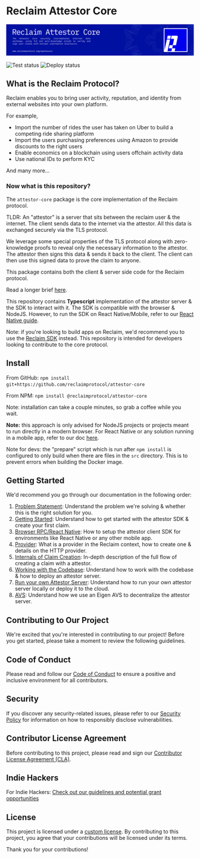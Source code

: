 # Reclaim Attestor Core

<div>
    <div>
        <img src="https://raw.githubusercontent.com/reclaimprotocol/.github/main/assets/banners/Attestor-Core.png"  />
    </div>
</div>

![Test status](https://github.com/ReclaimProtocol/attestor-core/actions/workflows/ci-cd.yml/badge.svg?job=test)
![Deploy status](https://github.com/ReclaimProtocol/attestor-core/actions/workflows/ci-cd.yml/badge.svg?job=deploy)

## What is the Reclaim Protocol?

Reclaim enables you to bring user activity, reputation, and identity from external websites into your own platform.

For example,
- Import the number of rides the user has taken on Uber to build a competing ride sharing platform
- Import the users purchasing preferences using Amazon to provide discounts to the right users
- Enable economics on a blockchain using users offchain activity data
- Use national IDs to perform KYC

And many more...

### Now what is this repository?

The `attestor-core` package is the core implementation of the Reclaim protocol.

TLDR: An "attestor" is a server that sits between the reclaim user & the internet. The client sends data to the internet via the attestor. All this data is exchanged securely via the TLS protocol.

We leverage some special properties of the TLS protocol along with zero-knowledge proofs to reveal only the necessary information to the attestor.
The attestor then signs this data & sends it back to the client. The client can then use this signed data to prove the claim to anyone.

This package contains both the client & server side code for the Reclaim protocol.

Read a longer brief [here](/docs/problem-statement.md).

This repository contains **Typescript** implementation of the attestor server & the SDK to interact with it. The SDK is compatible with the browser & NodeJS. However, to run the SDK on React Native/Mobile, refer to our [React Native guide](/docs/browser-rpc.md).

Note: if you're looking to build apps on Reclaim, we'd recommend you to use the [Reclaim SDK](https://docs.reclaimprotocol.org/) instead. This repository is intended for developers looking to contribute to the core protocol.

## Install

From GitHub:
`npm install git+https://github.com/reclaimprotocol/attestor-core`

From NPM:
`npm install @reclaimprotocol/attestor-core`

Note: installation can take a couple minutes, so grab a coffee while you wait.

**Note:** this approach is only advised for NodeJS projects or projects meant to run directly in a modern browser. For React Native or any solution running in a mobile app, refer to our doc [here](/docs/browser-rpc.md).

Note for devs: the "prepare" script which is run after `npm install` is configured to only build when there are files in the `src` directory. This is to prevent errors when building the Docker image.

## Getting Started

We'd recommend you go through our documentation in the following order:
1. [Problem Statement](/docs/problem-statement.md): Understand the problem we're solving & whether this is the right solution for you.
2. [Getting Started](/docs/getting-started.md): Understand how to get started with the attestor SDK & create your first claim.
3. [Browser RPC/React Native](/docs/browser-rpc.md): How to setup the attestor client SDK for environments like React Native or any other mobile app.
4. [Provider](/docs/provider.md): What is a provider in the Reclaim context, how to create one & details on the HTTP provider.
5. [Internals of Claim Creation](/docs/claim-creation.md): In-depth description of the full flow of creating a claim with a attestor.
6. [Working with the Codebase](/docs/project.md): Understand how to work with the codebase & how to deploy an attestor server.
7. [Run your own Attestor Server](/docs/run-server.md): Understand how to run your own attestor server locally or deploy it to the cloud.
8. [AVS](/docs/avs.md): Understand how we use an Eigen AVS to decentralize the attestor server.

## Contributing to Our Project

We're excited that you're interested in contributing to our project! Before you get started, please take a moment to review the following guidelines.

## Code of Conduct

Please read and follow our [Code of Conduct](https://github.com/reclaimprotocol/.github/blob/main/Code-of-Conduct.md) to ensure a positive and inclusive environment for all contributors.

## Security

If you discover any security-related issues, please refer to our [Security Policy](https://github.com/reclaimprotocol/.github/blob/main/SECURITY.md) for information on how to responsibly disclose vulnerabilities.

## Contributor License Agreement

Before contributing to this project, please read and sign our [Contributor License Agreement (CLA)](https://github.com/reclaimprotocol/.github/blob/main/CLA.md).

## Indie Hackers

For Indie Hackers: [Check out our guidelines and potential grant opportunities](https://github.com/reclaimprotocol/.github/blob/main/Indie-Hackers.md)

## License

This project is licensed under a [custom license](https://github.com/reclaimprotocol/.github/blob/main/LICENSE). By contributing to this project, you agree that your contributions will be licensed under its terms.

Thank you for your contributions!